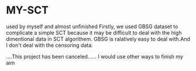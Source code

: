# MY-SCT
used by myself and almost unfinished
Firstly, we used GBSG dataset to complicate a simple SCT because it may be difficult to deal with the high dimentional data in SCT algorithem. GBSG is ralatively easy to deal with.And I don't deal with the censoring data.

....This project has been canceled...... I would use other ways to finish my aim
